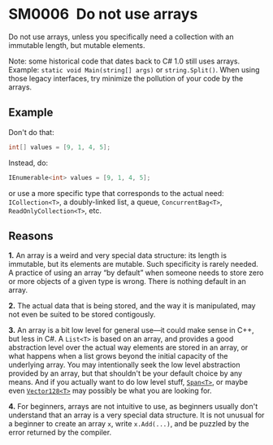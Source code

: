 # SM0006 Do not use arrays

Do not use arrays, unless you specifically need a collection with an immutable length, but mutable elements.

Note: some historical code that dates back to C# 1.0 still uses arrays. Example: `static void Main(string[] args)` or `string.Split()`. When using those legacy interfaces, try minimize the pollution of your code by the arrays.

## Example

Don't do that:

```csharp
int[] values = [9, 1, 4, 5];
```

Instead, do:

```csharp
IEnumerable<int> values = [9, 1, 4, 5];
```

or use a more specific type that corresponds to the actual need: `ICollection<T>`, a doubly-linked list, a queue, `ConcurrentBag<T>`, `ReadOnlyCollection<T>`, etc.

## Reasons

**1.** An array is a weird and very special data structure: its length is immutable, but its elements are mutable. Such specificity is rarely needed. A practice of using an array “by default” when someone needs to store zero or more objects of a given type is wrong. There is nothing default in an array.

**2.** The actual data that is being stored, and the way it is manipulated, may not even be suited to be stored contigously.

**3.** An array is a bit low level for general use—it could make sense in C++, but less in C#. A `List<T>` is based on an array, and provides a good abstraction level over the actual way elements are stored in an array, or what happens when a list grows beyond the initial capacity of the underlying array. You may intentionally seek the low level abstraction provided by an array, but that shouldn't be your default choice by any means. And if you actually want to do low level stuff, [`Span<T>`](https://learn.microsoft.com/en-us/dotnet/api/system.span-1?view=net-9.0), or maybe even [`Vector128<T>`](https://learn.microsoft.com/en-us/dotnet/api/system.runtime.intrinsics.vector128?view=net-9.0) may possibly be what you are looking for.

**4.** For beginners, arrays are not intuitive to use, as beginners usually don't understand that an array is a very special data structure. It is not unusual for a beginner to create an array `x`, write `x.Add(...)`, and be puzzled by the error returned by the compiler.
